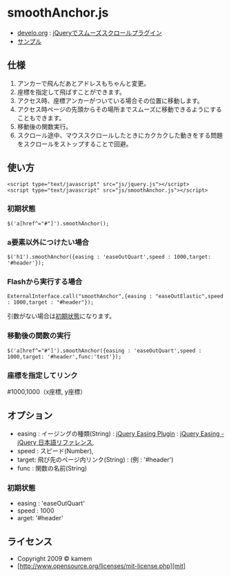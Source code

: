 smoothAnchor.js
======================
+ [develo.org][develo.org] : [jQueryでスムーズスクロールプラグイン][blogEntry]
+  [サンプル](http://develo.org/smoothAnchor/)

[blogEntry]: http://develo.org/2010/09/05/1301.html "jQueryでスムーズスクロールプラグイン"


仕様
------
1. アンカーで飛んだあとアドレスもちゃんと変更。
2. 座標を指定して飛ばすことができます。
3. アクセス時、座標アンカーがついている場合その位置に移動します。
4. アクセス時ページの先頭からその場所までスムーズに移動できるようにすることもできます。
5. 移動後の関数実行。
6. スクロール途中、マウススクロールしたときにカクカクした動きをする問題をスクロールをストップすることで回避。


使い方
------
    <script type="text/javascript" src="js/jquery.js"></script>
    <script type="text/javascript" src="js/smoothAnchor.js"></script>

### 初期状態 ###
    $('a[href^="#"]').smoothAnchor();


### a要素以外につけたい場合 ###
    $('h1').smoothAnchor({easing : 'easeOutQuart',speed : 1000,target: '#header'});


### Flashから実行する場合 ###
    ExternalInterface.call("smoothAnchor",{easing : "easeOutElastic",speed : 1000,target : "#header"});
引数がない場合は[初期状態](#default)になります。

### 移動後の関数の実行 ###
    $('a[href^="#"]').smoothAnchor({easing : 'easeOutQuart',speed : 1000,target: '#header',func:'test'});

### 座標を指定してリンク ###
 #1000,1000（x座標, y座標）

オプション
------
+ <span id="easing">easing : イージングの種類(String) : [jQuery Easing Plugin](http://gsgd.co.uk/sandbox/jquery/easing/) : [jQuery Easing - jQuery 日本語リファレンス](http://semooh.jp/jquery/cont/doc/easing/),  
+ <span id="speed">speed : スピード(Number),  
+ <span id="target">target: 飛び先のページ内リンク(String) :  (例 : '#header')
+ func : 関数の名前(String)

### <span id="default">初期状態 ###
+ easing : 'easeOutQuart'
+ speed : 1000
+ arget: '#header' 


ライセンス
----------
+ Copyright 2009 &copy; kamem
+ [http://www.opensource.org/licenses/mit-license.php][mit]

[develo.org]: http://develo.org/ "develo.org"
[MIT]: http://www.opensource.org/licenses/mit-license.php